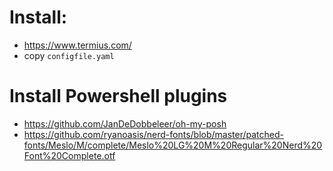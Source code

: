 # Install:
- https://www.termius.com/
- copy `configfile.yaml`


# Install Powershell plugins

- https://github.com/JanDeDobbeleer/oh-my-posh
- https://github.com/ryanoasis/nerd-fonts/blob/master/patched-fonts/Meslo/M/complete/Meslo%20LG%20M%20Regular%20Nerd%20Font%20Complete.otf